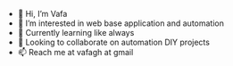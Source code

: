 - 👋 Hi, I’m Vafa
- 👀 I’m interested in web base application and automation
- 🌱 Currently learning like always 
- 💞️ Looking to collaborate on automation DIY projects
- 📫 Reach me at vafagh at gmail

<!---
vafagh/vafagh is a ✨ special ✨ repository because its `README.md` (this file) appears on your GitHub profile.
You can click the Preview link to take a look at your changes.
--->
